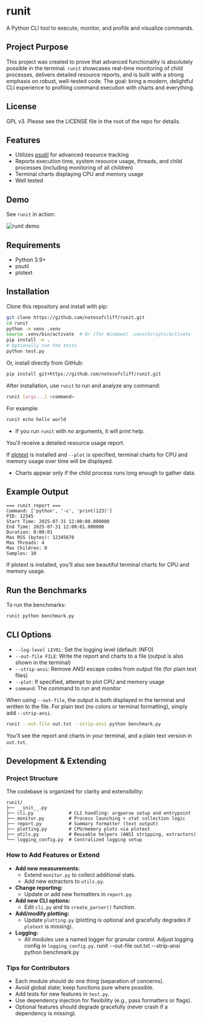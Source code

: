 # runit

A Python CLI tool to execute, monitor, and profile and visualize commands.

## Project Purpose

This project was created to prove that advanced functionality is absolutely possible in the terminal. `runit` showcases real-time monitoring of child processes, delivers detailed resource reports, and is built with a strong emphasis on robust, well-tested code. The goal: bring a modern, delightful CLI experience to profiling command execution with charts and everything.

## License

GPL v3. Please see the LICENSE file in the root of the repo for details.

## Features

- Utilizes [psutil](https://pypi.org/project/psutil/) for advanced resource tracking
- Reports execution time, system resource usage, threads, and child processes (including monitoring of all children)
- Terminal charts displaying CPU and memory usage
- Well tested

## Demo

See `runit` in action:

![runit demo](assets/runit-demo.gif)

## Requirements
* Python 3.9+
* psutil
* plotext

## Installation

Clone this repository and install with pip:

```sh
git clone https://github.com/notesofcliff/runit.git
cd runit
python -m venv .venv
source .venv/bin/activate  # Or (for Windows) .venv/Scripts/activate
pip install -e .
# Optionally run the tests
python test.py

```

Or, install directly from GitHub:

```sh
pip install git+https://github.com/notesofcliff/runit.git
```

After installation, use `runit` to run and analyze any command:

```sh
runit [args...] <command>
```

For example:

```sh
runit echo hello world
```

* If you run `runit` with no arguments, it will print help.

You'll receive a detailed resource usage report.

If [plotext](https://pypi.org/project/plotext/) is installed and `--plot` is specified, terminal charts for CPU and memory usage over time will be displayed.

* Charts appear only if the child process runs long enough to gather data.

## Example Output

```shell
=== runit report ===
Command: ['python', '-c', 'print(123)']
PID: 12345
Start Time: 2025-07-31 12:00:00.000000
End Time: 2025-07-31 12:00:01.000000
Duration: 0:00:01
Max RSS (bytes): 12345678
Max Threads: 4
Max Children: 0
Samples: 10
```

If plotext is installed, you'll also see beautiful terminal charts for CPU and memory usage.

## Run the Benchmarks

To run the benchmarks:

```sh
runit python benchmark.py
```

## CLI Options

- `--log-level LEVEL`: Set the logging level (default: INFO)
- `--out-file FILE`: Write the report and charts to a file (output is also shown in the terminal)
- `--strip-ansi`: Remove ANSI escape codes from output file (for plain text files)
- `--plot`: If specified, attempt to plot CPU and memory usage
- `command`: The command to run and monitor

When using `--out-file`, the output is both displayed in the terminal and written to the file. For plain text (no colors or terminal formatting), simply add `--strip-ansi`.

```sh
runit --out-file out.txt --strip-ansi python benchmark.py
```

You'll see the report and charts in your terminal, and a plain text version in `out.txt`.

## Development & Extending

### Project Structure

The codebase is organized for clarity and extensibility:

```
runit/
├── __init__.py
├── cli.py             # CLI handling: argparse setup and entrypoint
├── monitor.py         # Process launching + stat collection logic
├── report.py          # Summary formatter (text output)
├── plotting.py        # CPU/memory plots via plotext
├── utils.py           # Reusable helpers (ANSI stripping, extractors)
└── logging_config.py  # Centralized logging setup
```

### How to Add Features or Extend

- **Add new measurements:**
  - Extend `monitor.py` to collect additional stats.
  - Add new extractors to `utils.py`.
- **Change reporting:**
  - Update or add new formatters in `report.py`.
- **Add new CLI options:**
  - Edit `cli.py` and its `create_parser()` function.
- **Add/modify plotting:**
  - Update `plotting.py` (plotting is optional and gracefully degrades if `plotext` is missing).
- **Logging:**
  - All modules use a named logger for granular control. Adjust logging config in `logging_config.py`.
runit --out-file out.txt --strip-ansi python benchmark.py

### Tips for Contributors

- Each module should do one thing (separation of concerns).
- Avoid global state; keep functions pure where possible.
- Add tests for new features in `test.py`.
- Use dependency injection for flexibility (e.g., pass formatters or flags).
- Optional features should degrade gracefully (never crash if a dependency is missing).
